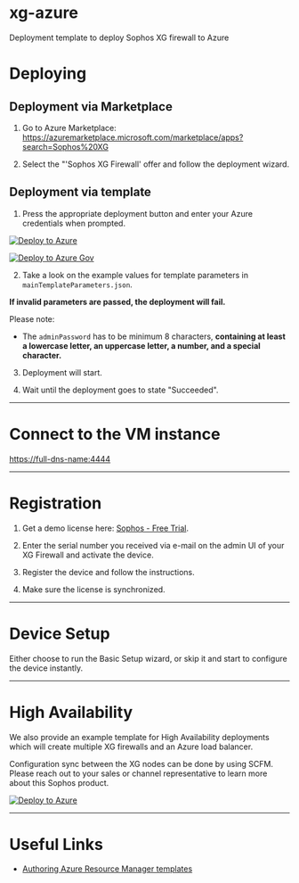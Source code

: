# xg-azure
Deployment template to deploy Sophos XG firewall to Azure

Deploying
=========

Deployment via Marketplace
--------------------------

1) Go to Azure Marketplace: https://azuremarketplace.microsoft.com/marketplace/apps?search=Sophos%20XG

2) Select the "'Sophos XG Firewall' offer and follow the deployment wizard.

Deployment via template
-----------------------

1) Press the appropriate deployment button and enter your Azure credentials when prompted.

[![Deploy to Azure](https://azuredeploy.net/deploybutton.png)](https://portal.azure.com/#create/Microsoft.Template/uri/https%3A%2F%2Fraw.githubusercontent.com%2Frainer37%2Fxg-azure%2Fmaster%2FmainTemplate.json)

[![Deploy to Azure Gov](https://azuredeploy.net/AzureGov.png)](https://portal.azure.us/#create/Microsoft.Template/uri/https%3A%2F%2Fraw.githubusercontent.com%2Fsophos-iaas%2Fxg-azure%2Fmaster%2FmainTemplate.json)

2) Take a look on the example values for template parameters in `mainTemplateParameters.json`.

**If invalid parameters are passed, the deployment will fail.**

Please note:
* The `adminPassword` has to be minimum 8 characters, **containing at least a lowercase letter, an uppercase letter, a number, and a special character.**

3) Deployment will start.

4) Wait until the deployment goes to state "Succeeded".

***

Connect to the VM instance
==========================

[https://full-dns-name:4444](https://full-dns-name:4444)

***

Registration
============

1) Get a demo license here: [Sophos - Free Trial](https://secure2.sophos.com/en-us/products/next-gen-firewall/free-trial.aspx).

2) Enter the serial number you received via e-mail on the admin UI of your XG Firewall and activate the device.

3) Register the device and follow the instructions.

4) Make sure the license is synchronized.

***

Device Setup
============

Either choose to run the Basic Setup wizard, or skip it and start to configure the device instantly.

***

High Availability
=================

We also provide an example template for High Availability deployments which will create multiple XG firewalls and an Azure load balancer.

Configuration sync between the XG nodes can be done by using SCFM. Please reach out to your sales or channel representative to learn more about this Sophos product.

[![Deploy to Azure](https://azuredeploy.net/deploybutton.png)](https://portal.azure.com/#create/Microsoft.Template/uri/https%3A%2F%2Fraw.githubusercontent.com%2Fsophos-iaas%2Fxg-azure%2Fmaster%2FinboundHa.json)

***

Useful Links
============

* [Authoring Azure Resource Manager templates](https://azure.microsoft.com/en-us/documentation/articles/resource-group-authoring-templates/)
